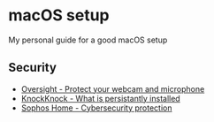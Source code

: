 # macOS setup
My personal guide for a good macOS setup

## Security
* [Oversight - Protect your webcam and microphone ](https://objective-see.com/products/oversight.html)
* [KnockKnock - What is persistantly installed](https://objective-see.com/products/knockknock.html)
* [Sophos Home - Cybersecurity protection](https://home.sophos.com/en-us.aspx) 
